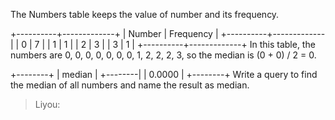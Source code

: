 The Numbers table keeps the value of number and its frequency.

+----------+-------------+
|  Number  |  Frequency  |
+----------+-------------|
|  0       |  7          |
|  1       |  1          |
|  2       |  3          |
|  3       |  1          |
+----------+-------------+
In this table, the numbers are 0, 0, 0, 0, 0, 0, 0, 1, 2, 2, 2, 3, so the median is (0 + 0) / 2 = 0.

+--------+
| median |
+--------|
| 0.0000 |
+--------+
Write a query to find the median of all numbers and name the result as median.


> Liyou: 

